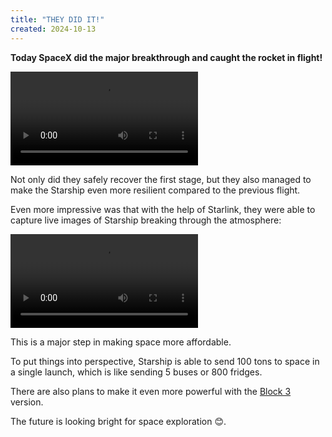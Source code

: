 ```yaml
---
title: "THEY DID IT!"
created: 2024-10-13
---
```



**Today SpaceX did the major breakthrough and caught the rocket in flight!**

<video src="chopsticks-working.mp4" class="object-fit-scale" controls autoplay>Chopsticks working!</video>

Not only did they safely recover the first stage, but they also managed to make
the Starship even more resilient compared to the previous flight.

Even more impressive was that with the help of Starlink, they were able to capture
live images of Starship breaking through the atmosphere:

<video src="plasma-glowing.mp4" class="object-fit-scale" controls>Beautiful plasma glows</video>

This is a major step in making space more affordable.

To put things into perspective, Starship is able to send 100 tons to space in a single launch,
which is like sending 5 buses or 800 fridges.

There are also plans to make it even more powerful with
the [Block 3](https://en.wikipedia.org/wiki/SpaceX_Starship#Block_3) version.

The future is looking bright for space exploration 😊.
